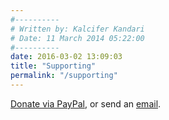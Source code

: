 ```yaml
---
#----------
# Written by: Kalcifer Kandari
# Date: 11 March 2014 05:22:00
#----------
date: 2016-03-02 13:09:03
title: "Supporting"
permalink: "/supporting"
---
```

[Donate via PayPal](https://www.paypal.com/cgi-bin/webscr?cmd=_s-xclick&hosted_button_id=3S3P7U9GBDV6C "Donate via PayPal"), or send an <a href="mailto:{{ site.email }}" title="{{ site.email }}">email</a>.